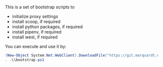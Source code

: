 This is a set of bootstrap scripts to
- initialize proxy settings
- install scoop, if required
- install python packages, if required
- install pipenv, if required
- install west, if required

You can execute and use it by:

```powershell
(New-Object System.Net.WebClient).DownloadFile("https://git.marquardt.de/projects/SWSDRM/repos/bootstrap/raw/bootstrap.ps1",".\\bootstrap.ps1")
. .\\bootstrap.ps1
```